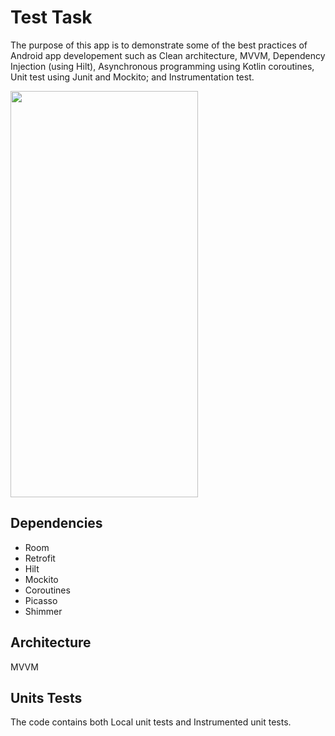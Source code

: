 # Test Task

The purpose of this app is to demonstrate some of the best practices of Android app developement such as Clean architecture, MVVM, Dependency Injection (using Hilt), Asynchronous programming using Kotlin coroutines, Unit test using Junit and Mockito; and Instrumentation test.

<img src="https://firebasestorage.googleapis.com/v0/b/uploadvideo-4d8f6.appspot.com/o/Screenshot_20210204_031326.png?alt=media&token=a75ffda4a-eabc-400e-9633-b41e7c20492e" width="300" height="650">

## Dependencies
- Room
- Retrofit
- Hilt
- Mockito
- Coroutines
- Picasso
- Shimmer

## Architecture
MVVM

## Units Tests
The code contains both Local unit tests and Instrumented unit tests.
